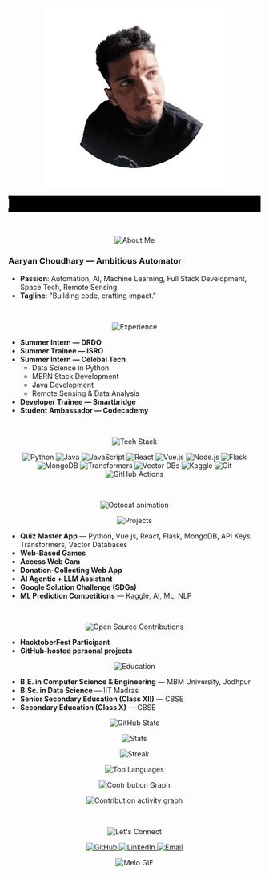 <p align="center">
  <img src="https://raw.githubusercontent.com/IRONalways17/NLP/main/gifd.gif" alt="Intro GIF" />
</p>

<p align="center">
  <img src="https://raw.githubusercontent.com/IRONalways17/NLP/main/typing-intro.svg" alt="Hi, I'm Aaryan — I build things with code 🚀 (typing animation)" />
</p>

<p align="center">
  <img src="https://raw.githubusercontent.com/IRONalways17/NLP/main/divider-animated-white.svg" alt="divider" />
</p>

<p align="center">
  <img src="https://capsule-render.vercel.app/api?type=rect&color=000000&height=60&section=header&text=ABOUT%20ME&fontSize=28&fontColor=FFFFFF&fontAlignY=50" alt="About Me" />
</p>

### Aaryan Choudhary — Ambitious Automator
- **Passion**: Automation, AI, Machine Learning, Full Stack Development, Space Tech, Remote Sensing
- **Tagline**: "Building code, crafting impact."

<p align="center">
  <img src="https://raw.githubusercontent.com/IRONalways17/NLP/main/divider-animated-black.svg" alt="divider" />
</p>

<p align="center">
  <img src="https://capsule-render.vercel.app/api?type=rect&color=FFFFFF&height=60&section=header&text=EXPERIENCE&fontSize=28&fontColor=000000&fontAlignY=50" alt="Experience" />
</p>

- **Summer Intern — DRDO**
- **Summer Trainee — ISRO**
- **Summer Intern — Celebal Tech**
  - Data Science in Python
  - MERN Stack Development
  - Java Development
  - Remote Sensing & Data Analysis
- **Developer Trainee — Smartbridge**
- **Student Ambassador — Codecademy**

<p align="center">
  <img src="https://raw.githubusercontent.com/IRONalways17/NLP/main/divider-animated-white.svg" alt="divider" />
</p>

<p align="center">
  <img src="https://capsule-render.vercel.app/api?type=rect&color=000000&height=60&section=header&text=TECH%20STACK&fontSize=28&fontColor=FFFFFF&fontAlignY=50" alt="Tech Stack" />
</p>

<p align="center">
  <img src="https://img.shields.io/badge/Python-000000?style=for-the-badge&logo=python&logoColor=FFFFFF" alt="Python" />
  <img src="https://img.shields.io/badge/Java-000000?style=for-the-badge&logo=openjdk&logoColor=FFFFFF" alt="Java" />
  <img src="https://img.shields.io/badge/JavaScript-000000?style=for-the-badge&logo=javascript&logoColor=FFFFFF" alt="JavaScript" />
  <img src="https://img.shields.io/badge/React-000000?style=for-the-badge&logo=react&logoColor=FFFFFF" alt="React" />
  <img src="https://img.shields.io/badge/Vue.js-000000?style=for-the-badge&logo=vuedotjs&logoColor=FFFFFF" alt="Vue.js" />
  <img src="https://img.shields.io/badge/Node.js-000000?style=for-the-badge&logo=nodedotjs&logoColor=FFFFFF" alt="Node.js" />
  <img src="https://img.shields.io/badge/Flask-000000?style=for-the-badge&logo=flask&logoColor=FFFFFF" alt="Flask" />
  <img src="https://img.shields.io/badge/MongoDB-000000?style=for-the-badge&logo=mongodb&logoColor=FFFFFF" alt="MongoDB" />
  <img src="https://img.shields.io/badge/Transformers-000000?style=for-the-badge&logo=huggingface&logoColor=FFFFFF" alt="Transformers" />
  <img src="https://img.shields.io/badge/Vector%20DBs-000000?style=for-the-badge&logoColor=FFFFFF" alt="Vector DBs" />
  <img src="https://img.shields.io/badge/Kaggle-000000?style=for-the-badge&logo=kaggle&logoColor=FFFFFF" alt="Kaggle" />
  <img src="https://img.shields.io/badge/Git-000000?style=for-the-badge&logo=git&logoColor=FFFFFF" alt="Git" />
  <img src="https://img.shields.io/badge/GitHub%20Actions-000000?style=for-the-badge&logo=githubactions&logoColor=FFFFFF" alt="GitHub Actions" />
</p>

<p align="center">
  <img src="https://raw.githubusercontent.com/IRONalways17/NLP/main/divider-animated-white.svg" alt="divider" />
</p>

<p align="center">
  <img src="https://github.githubassets.com/images/spinners/octocat-spinner-64.gif" width="48" alt="Octocat animation" />
</p>

<p align="center">
  <img src="https://capsule-render.vercel.app/api?type=rect&color=000000&height=60&section=header&text=PROJECTS&fontSize=28&fontColor=FFFFFF&fontAlignY=50" alt="Projects" />
</p>

- **Quiz Master App** — Python, Vue.js, React, Flask, MongoDB, API Keys, Transformers, Vector Databases
- **Web-Based Games**
- **Access Web Cam**
- **Donation-Collecting Web App**
- **AI Agentic + LLM Assistant**
- **Google Solution Challenge (SDGs)**
- **ML Prediction Competitions** — Kaggle, AI, ML, NLP

<p align="center">
  <img src="https://raw.githubusercontent.com/IRONalways17/NLP/main/divider-animated-white.svg" alt="divider" />
</p>

<p align="center">
  <img src="https://capsule-render.vercel.app/api?type=rect&color=FFFFFF&height=60&section=header&text=OPEN%20SOURCE%20CONTRIBUTIONS&fontSize=24&fontColor=000000&fontAlignY=50" alt="Open Source Contributions" />
</p>

- **HacktoberFest Participant**
- **GitHub-hosted personal projects**



<p align="center">
  <img src="https://capsule-render.vercel.app/api?type=rect&color=FFFFFF&height=60&section=header&text=EDUCATION&fontSize=28&fontColor=000000&fontAlignY=50" alt="Education" />
</p>

- **B.E. in Computer Science & Engineering** — MBM University, Jodhpur
- **B.Sc. in Data Science** — IIT Madras
- **Senior Secondary Education (Class XII)** — CBSE
- **Secondary Education (Class X)** — CBSE

<p align="center">
  <img src="https://capsule-render.vercel.app/api?type=rect&color=000000&height=60&section=header&text=GITHUB%20STATS&fontSize=28&fontColor=FFFFFF&fontAlignY=50" alt="GitHub Stats" />
</p>

<p align="center">
  <img src="https://github-readme-stats.vercel.app/api?username=IRONalways17&show_icons=true&hide_border=true&bg_color=FFFFFF&title_color=000000&text_color=000000&icon_color=000000" alt="Stats" />
</p>

<p align="center">
  <img src="https://streak-stats.demolab.com?user=IRONalways17&hide_border=true&background=000000&ring=FFFFFF&fire=FFFFFF&currStreakNum=FFFFFF&sideNums=FFFFFF&currStreakLabel=FFFFFF&sideLabels=FFFFFF&dates=FFFFFF&stroke=FFFFFF" alt="Streak" />
</p>

<p align="center">
  <img src="https://github-readme-stats.vercel.app/api/top-langs/?username=IRONalways17&layout=compact&hide_progress=true&hide_border=true&bg_color=000000&title_color=FFFFFF&text_color=FFFFFF" alt="Top Languages" />
</p>

<p align="center">
  <img src="https://capsule-render.vercel.app/api?type=rect&color=FFFFFF&height=60&section=header&text=CONTRIBUTION%20GRAPH&fontSize=26&fontColor=000000&fontAlignY=50" alt="Contribution Graph" />
</p>

<p align="center">
  <img src="https://github-readme-activity-graph.vercel.app/graph?username=IRONalways17&bg_color=000000&color=FFFFFF&line=FFFFFF&point=FFFFFF&area=false&hide_border=true" alt="Contribution activity graph" />
</p>

<p align="center">
  <img src="https://raw.githubusercontent.com/IRONalways17/NLP/main/divider-animated-black.svg" alt="divider" />
</p>

<p align="center">
  <img src="https://capsule-render.vercel.app/api?type=rect&color=000000&height=60&section=header&text=LET%E2%80%99S%20CONNECT&fontSize=26&fontColor=FFFFFF&fontAlignY=50" alt="Let's Connect" />
</p>

<p align="center">
  <a href="https://github.com/IRONalways17">
    <img src="https://img.shields.io/badge/GitHub-000000?style=for-the-badge&logo=github&logoColor=FFFFFF" alt="GitHub" />
  </a>
  <a href="https://www.linkedin.com/in/rampyaaryan17/">
    <img src="https://img.shields.io/badge/LinkedIn-000000?style=for-the-badge&logo=linkedin&logoColor=FFFFFF" alt="LinkedIn" />
  </a>
  <a href="mailto:rampyaaryan17@gmail.com">
    <img src="https://img.shields.io/badge/Email-000000?style=for-the-badge&logo=gmail&logoColor=FFFFFF" alt="Email" />
  </a>
</p>

 

<p align="center">
  <img src="https://raw.githubusercontent.com/IRONalways17/NLP/main/Melo.gif" alt="Melo GIF" />
</p>


